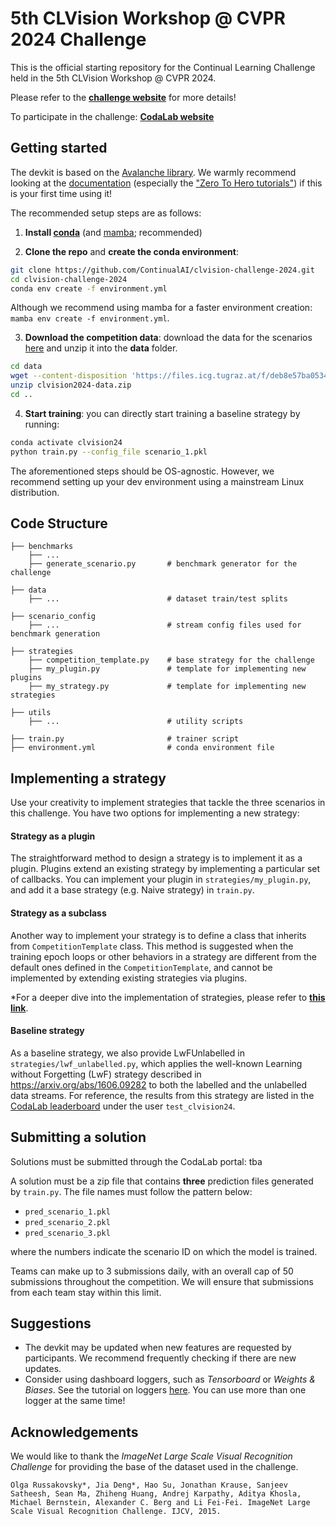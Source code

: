 # 5th CLVision Workshop @ CVPR 2024 Challenge

This is the official starting repository for the Continual Learning Challenge held in the 5th CLVision Workshop @ CVPR 2024.

Please refer to the [**challenge website**](https://sites.google.com/view/clvision2024/challenge) for more details!

To participate in the challenge: [**CodaLab website**](https://codalab.lisn.upsaclay.fr/competitions/17780)


## Getting started

The devkit is based on the [Avalanche library](https://github.com/ContinualAI/avalanche). We warmly recommend looking at the [documentation](https://avalanche.continualai.org/) (especially the ["Zero To Hero tutorials"](https://avalanche.continualai.org/from-zero-to-hero-tutorial/01_introduction)) if this is your first time using it!

The recommended setup steps are as follows:

1. **Install [conda](https://docs.conda.io/projects/conda/en/latest/user-guide/install/download.html)** (and [mamba](https://github.com/mamba-org/mamba); recommended)

2. **Clone the repo** and **create the conda environment**:
```bash
git clone https://github.com/ContinualAI/clvision-challenge-2024.git
cd clvision-challenge-2024
conda env create -f environment.yml
```
Although we recommend using mamba for a faster environment creation: `mamba env create -f environment.yml`.

3. **Download the competition data**: download the data for the scenarios [here](https://files.icg.tugraz.at/f/deb8e57ba0534350a160/?dl=1) and unzip it into the **data** folder.
```bash
cd data
wget --content-disposition 'https://files.icg.tugraz.at/f/deb8e57ba0534350a160/?dl=1'
unzip clvision2024-data.zip
cd ..
```

4. **Start training**: you can directly start training a baseline strategy by running:
```bash
conda activate clvision24
python train.py --config_file scenario_1.pkl
```

The aforementioned steps should be OS-agnostic. However, we recommend setting up your dev environment using a
mainstream Linux distribution.

## Code Structure


    ├── benchmarks
        ├── ... 
        ├── generate_scenario.py       # benchmark generator for the challenge
     
    ├── data 
        ├── ...                        # dataset train/test splits 

    ├── scenario_config
        ├── ...                        # stream config files used for benchmark generation
    
    ├── strategies
        ├── competition_template.py    # base strategy for the challenge
        ├── my_plugin.py               # template for implementing new plugins
        ├── my_strategy.py             # template for implementing new strategies

    ├── utils
        ├── ...                        # utility scripts

    ├── train.py                       # trainer script 
    ├── environment.yml                # conda environment file
    
## Implementing a strategy 
Use your creativity to implement strategies that tackle the three scenarios in this challenge. You have two options for implementing a new strategy:

#### Strategy as a plugin
The straightforward method to design a strategy is to implement it as a plugin. Plugins extend an existing strategy by implementing a particular set of callbacks. You can implement your plugin in `strategies/my_plugin.py`, and add it a base strategy (e.g. Naive strategy) in `train.py`.

#### Strategy as a subclass
Another way to implement your strategy is to define a class that inherits from `CompetitionTemplate` class. This method is suggested when the training epoch loops or other behaviors in a strategy are different from the default ones defined in the `CompetitionTemplate`, and cannot be implemented by extending existing strategies via plugins.  


*For a deeper dive into the implementation of strategies, please refer to [**this link**](https://avalanche.continualai.org/from-zero-to-hero-tutorial/04_training). 

#### Baseline strategy
As a baseline strategy, we also provide LwFUnlabelled in `strategies/lwf_unlabelled.py`, which applies the well-known Learning without Forgetting (LwF) strategy described in https://arxiv.org/abs/1606.09282 to both the labelled and the unlabelled data streams. For reference, the results from this strategy are listed in the [CodaLab leaderboard](https://codalab.lisn.upsaclay.fr/competitions/17780#results) under the user `test_clvision24`.

## Submitting a solution
Solutions must be submitted through the CodaLab portal:
tba

A solution must be a zip file that contains **three** prediction files generated by `train.py`. The file names must follow the pattern below:
- `pred_scenario_1.pkl`
- `pred_scenario_2.pkl`
- `pred_scenario_3.pkl`

where the numbers indicate the scenario ID on which the model is trained.

Teams can make up to 3 submissions daily, with an overall cap of 50 submissions throughout the competition. 
We will ensure that submissions from each team stay within this limit.

## Suggestions

- The devkit may be updated when new features are requested by participants. We recommend frequently checking if there are new updates.
- Consider using dashboard loggers, such as *Tensorboard* or *Weights & Biases*. See the tutorial on loggers [here](https://avalanche.continualai.org/from-zero-to-hero-tutorial/06_loggers). You can use more than one logger at the same time!

## Acknowledgements
We would like to thank the _ImageNet Large Scale Visual Recognition Challenge_ for providing the base of the dataset used in the challenge.
```
Olga Russakovsky*, Jia Deng*, Hao Su, Jonathan Krause, Sanjeev Satheesh, Sean Ma, Zhiheng Huang, Andrej Karpathy, Aditya Khosla, Michael Bernstein, Alexander C. Berg and Li Fei-Fei. ImageNet Large Scale Visual Recognition Challenge. IJCV, 2015.
```
